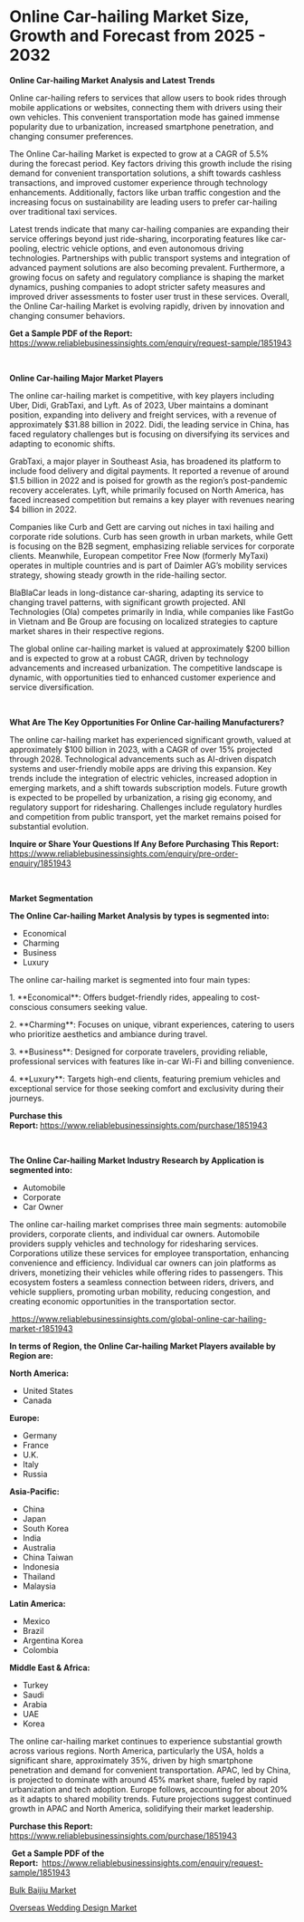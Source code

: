 <p><h1>Online Car-hailing Market Size, Growth and Forecast from 2025 - 2032</h1></p><p><strong>Online Car-hailing Market Analysis and Latest Trends</strong></p>
<p><p>Online car-hailing refers to services that allow users to book rides through mobile applications or websites, connecting them with drivers using their own vehicles. This convenient transportation mode has gained immense popularity due to urbanization, increased smartphone penetration, and changing consumer preferences.</p><p>The Online Car-hailing Market is expected to grow at a CAGR of 5.5% during the forecast period. Key factors driving this growth include the rising demand for convenient transportation solutions, a shift towards cashless transactions, and improved customer experience through technology enhancements. Additionally, factors like urban traffic congestion and the increasing focus on sustainability are leading users to prefer car-hailing over traditional taxi services.</p><p>Latest trends indicate that many car-hailing companies are expanding their service offerings beyond just ride-sharing, incorporating features like car-pooling, electric vehicle options, and even autonomous driving technologies. Partnerships with public transport systems and integration of advanced payment solutions are also becoming prevalent. Furthermore, a growing focus on safety and regulatory compliance is shaping the market dynamics, pushing companies to adopt stricter safety measures and improved driver assessments to foster user trust in these services. Overall, the Online Car-hailing Market is evolving rapidly, driven by innovation and changing consumer behaviors.</p></p>
<p><strong>Get a Sample PDF of the Report:&nbsp;</strong> <a href="https://www.reliablebusinessinsights.com/enquiry/request-sample/1851943?utm_campaign=75&utm_medium=2&utm_source=Github&utm_content=ia&utm_term=07012025&utm_id=online-car-hailing">https://www.reliablebusinessinsights.com/enquiry/request-sample/1851943</a></p>
<p>&nbsp;</p>
<p><strong>Online Car-hailing Major Market Players</strong></p>
<p><p>The online car-hailing market is competitive, with key players including Uber, Didi, GrabTaxi, and Lyft. As of 2023, Uber maintains a dominant position, expanding into delivery and freight services, with a revenue of approximately $31.88 billion in 2022. Didi, the leading service in China, has faced regulatory challenges but is focusing on diversifying its services and adapting to economic shifts.</p><p>GrabTaxi, a major player in Southeast Asia, has broadened its platform to include food delivery and digital payments. It reported a revenue of around $1.5 billion in 2022 and is poised for growth as the region’s post-pandemic recovery accelerates. Lyft, while primarily focused on North America, has faced increased competition but remains a key player with revenues nearing $4 billion in 2022. </p><p>Companies like Curb and Gett are carving out niches in taxi hailing and corporate ride solutions. Curb has seen growth in urban markets, while Gett is focusing on the B2B segment, emphasizing reliable services for corporate clients. Meanwhile, European competitor Free Now (formerly MyTaxi) operates in multiple countries and is part of Daimler AG’s mobility services strategy, showing steady growth in the ride-hailing sector.</p><p>BlaBlaCar leads in long-distance car-sharing, adapting its service to changing travel patterns, with significant growth projected. ANI Technologies (Ola) competes primarily in India, while companies like FastGo in Vietnam and Be Group are focusing on localized strategies to capture market shares in their respective regions.</p><p>The global online car-hailing market is valued at approximately $200 billion and is expected to grow at a robust CAGR, driven by technology advancements and increased urbanization. The competitive landscape is dynamic, with opportunities tied to enhanced customer experience and service diversification.</p></p>
<p>&nbsp;</p>
<p><strong>What Are The Key Opportunities For Online Car-hailing Manufacturers?</strong></p>
<p><p>The online car-hailing market has experienced significant growth, valued at approximately $100 billion in 2023, with a CAGR of over 15% projected through 2028. Technological advancements such as AI-driven dispatch systems and user-friendly mobile apps are driving this expansion. Key trends include the integration of electric vehicles, increased adoption in emerging markets, and a shift towards subscription models. Future growth is expected to be propelled by urbanization, a rising gig economy, and regulatory support for ridesharing. Challenges include regulatory hurdles and competition from public transport, yet the market remains poised for substantial evolution.</p></p>
<p><strong>Inquire or Share Your Questions If Any Before Purchasing This Report:</strong> <a href="https://www.reliablebusinessinsights.com/enquiry/pre-order-enquiry/1851943?utm_campaign=75&utm_medium=2&utm_source=Github&utm_content=ia&utm_term=07012025&utm_id=online-car-hailing">https://www.reliablebusinessinsights.com/enquiry/pre-order-enquiry/1851943</a></p>
<p>&nbsp;</p>
<p><strong>Market Segmentation</strong></p>
<p><strong>The Online Car-hailing Market Analysis by types is segmented into:</strong></p>
<p><ul><li>Economical</li><li>Charming</li><li>Business</li><li>Luxury</li></ul></p>
<p><p>The online car-hailing market is segmented into four main types: </p><p>1. **Economical**: Offers budget-friendly rides, appealing to cost-conscious consumers seeking value.</p><p>  </p><p>2. **Charming**: Focuses on unique, vibrant experiences, catering to users who prioritize aesthetics and ambiance during travel.</p><p>3. **Business**: Designed for corporate travelers, providing reliable, professional services with features like in-car Wi-Fi and billing convenience.</p><p>4. **Luxury**: Targets high-end clients, featuring premium vehicles and exceptional service for those seeking comfort and exclusivity during their journeys.</p></p>
<p><strong>Purchase this Report:&nbsp;</strong><a href="https://www.reliablebusinessinsights.com/purchase/1851943?utm_campaign=75&utm_medium=2&utm_source=Github&utm_content=ia&utm_term=07012025&utm_id=online-car-hailing">https://www.reliablebusinessinsights.com/purchase/1851943</a></p>
<p>&nbsp;</p>
<p><strong>The Online Car-hailing Market Industry Research by Application is segmented into:</strong></p>
<p><ul><li>Automobile</li><li>Corporate</li><li>Car Owner</li></ul></p>
<p><p>The online car-hailing market comprises three main segments: automobile providers, corporate clients, and individual car owners. Automobile providers supply vehicles and technology for ridesharing services. Corporations utilize these services for employee transportation, enhancing convenience and efficiency. Individual car owners can join platforms as drivers, monetizing their vehicles while offering rides to passengers. This ecosystem fosters a seamless connection between riders, drivers, and vehicle suppliers, promoting urban mobility, reducing congestion, and creating economic opportunities in the transportation sector.</p></p>
<p><a href="https://www.reliablebusinessinsights.com/global-online-car-hailing-market-r1851943?utm_campaign=75&utm_medium=2&utm_source=Github&utm_content=ia&utm_term=07012025&utm_id=online-car-hailing">&nbsp;https://www.reliablebusinessinsights.com/global-online-car-hailing-market-r1851943</a></p>
<p><strong>In terms of Region, the Online Car-hailing Market Players available by Region are:</strong></p>
<p>
    <p> <strong> North America: </strong>
        <ul>
            <li>United States</li>
            <li>Canada</li>
        </ul>
        </p> 
    <p> <strong> Europe: </strong>
        <ul>
            <li>Germany</li>
            <li>France</li>
            <li>U.K.</li>
            <li>Italy</li>
            <li>Russia</li>
        </ul>
        </p> 
    <p> <strong> Asia-Pacific: </strong>
        <ul>
            <li>China</li>
            <li>Japan</li>
            <li>South Korea</li>
            <li>India</li>
            <li>Australia</li>
            <li>China Taiwan</li>
            <li>Indonesia</li>
            <li>Thailand</li>
            <li>Malaysia</li>
        </ul>
        </p> 
    <p> <strong> Latin America: </strong>
        <ul>
            <li>Mexico</li>
            <li>Brazil</li>
            <li>Argentina Korea</li>
            <li>Colombia</li>
        </ul>
        </p> 
    <p> <strong> Middle East & Africa: </strong>
        <ul>
            <li>Turkey</li>
            <li>Saudi</li>
            <li>Arabia</li>
            <li>UAE</li>
            <li>Korea</li>
        </ul>
    </p>
    </p>
<p><p>The online car-hailing market continues to experience substantial growth across various regions. North America, particularly the USA, holds a significant share, approximately 35%, driven by high smartphone penetration and demand for convenient transportation. APAC, led by China, is projected to dominate with around 45% market share, fueled by rapid urbanization and tech adoption. Europe follows, accounting for about 20% as it adapts to shared mobility trends. Future projections suggest continued growth in APAC and North America, solidifying their market leadership.</p></p>
<p><strong>Purchase this Report: </strong><a href="https://www.reliablebusinessinsights.com/purchase/1851943?utm_campaign=75&utm_medium=2&utm_source=Github&utm_content=ia&utm_term=07012025&utm_id=online-car-hailing">https://www.reliablebusinessinsights.com/purchase/1851943</a></p>
<p>&nbsp;<strong>Get a Sample PDF of the Report:&nbsp;&nbsp;</strong><a href="https://www.reliablebusinessinsights.com/enquiry/request-sample/1851943?utm_campaign=75&utm_medium=2&utm_source=Github&utm_content=ia&utm_term=07012025&utm_id=online-car-hailing">https://www.reliablebusinessinsights.com/enquiry/request-sample/1851943</a></p>
<p><strong></strong></p>
<p><p><a href="https://github.com/donnettaletizia/Market-Research-Report-List-1/blob/main/bulk-baijiu-market.md?utm_campaign=75&utm_medium=2&utm_source=Github&utm_content=ia&utm_term=07012025&utm_id=online-car-hailing">Bulk Baijiu Market</a></p><p><a href="https://github.com/bogganbillie6969/Market-Research-Report-List-1/blob/main/overseas-wedding-design-market.md?utm_campaign=75&utm_medium=2&utm_source=Github&utm_content=ia&utm_term=07012025&utm_id=online-car-hailing">Overseas Wedding Design Market</a></p></p>